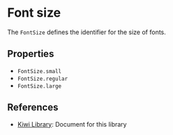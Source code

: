 # Font size

The `FontSize` defines the identifier for the size of fonts.

## Properties
* `FontSize.small`
* `FontSize.regular`
* `FontSize.large`

## References
* [Kiwi Library](https://github.com/steelwheels/KiwiScript/blob/master/KiwiLibrary/Document/Library.md): Document for this library
